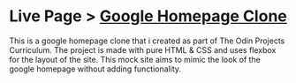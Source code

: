 # Live Page > [Google Homepage Clone](https://charliebarger.github.io/Google-Homepage/)

This is a google homepage clone that i created as part of The Odin Projects Curriculum. The project is made with pure HTML & CSS and uses flexbox for the layout of the site. This mock site aims to mimic the look of the google homepage without adding functionality. 
